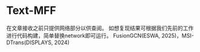 # Text-MFF 
在文章接收之前只提供网络部分以供查阅。
如想复现结果可根据我们先前的工作进行代码构建，简单替换network即可运行。
FusionGCN(ESWA, 2025)，MSI-DTrans(DISPLAYS, 2024) 
